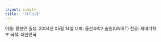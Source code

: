 ```yaml
---
layout: single
title:  "자기소개"
---
```


이름: 황현민
출생: 2004년 05월 14일
대학: 울산과학기술원(UNIST)
전공: 새내기학부
국적: 대한민국
